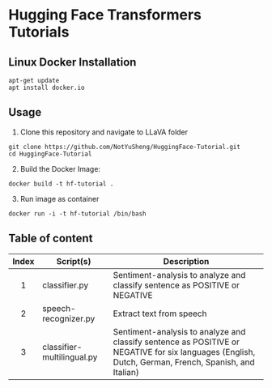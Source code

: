 # Hugging Face Transformers Tutorials

## Linux Docker Installation

```
apt-get update
apt install docker.io 
```

## Usage

1.  Clone this repository and navigate to LLaVA folder
```
git clone https://github.com/NotYuSheng/HuggingFace-Tutorial.git
cd HuggingFace-Tutorial
```

2.  Build the Docker Image:
```
docker build -t hf-tutorial .
```

3.  Run image as container
```
docker run -i -t hf-tutorial /bin/bash
```

## Table of content

| Index | Script(s) | Description |
| :--: | --- | --- |
| 1 | classifier.py | Sentiment-analysis to analyze and classify sentence as POSITIVE or NEGATIVE |
| 2 | speech-recognizer.py | Extract text from speech |
| 3 | classifier-multilingual.py | Sentiment-analysis to analyze and classify sentence as POSITIVE or NEGATIVE for six languages (English, Dutch, German, French, Spanish, and Italian) |
